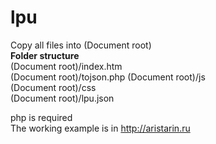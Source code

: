 # lpu
Copy all files into (Document root)  
**Folder structure**  
(Document root)/index.htm  
(Document root)/tojson.php 
(Document root)/js    
(Document root)/css  
(Document root)/lpu.json  
  
php is required    
The working example is in http://aristarin.ru
